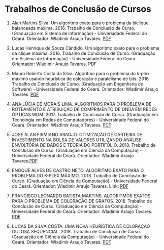 # Trabalhos de Conclusão de Cursos 

1. Alan Martins Silva. Um algoritmo exato para o problema da biclique balanceada máxima. 2016. Trabalho de Conclusão de Curso. (Graduação em Sistema de Informação) - Universidade Federal do Ceará. Orientador: Wladimir Araujo Tavares. [PDF](http://www.repositoriobib.ufc.br/000033/00003305.pdf)

2. Lucas Henrique de Souza Cândido. Um algoritmo exato para o problema da clique máxima. 2016. Trabalho de Conclusão de Curso. (Graduação em Sistema de Informação) - Universidade Federal do Ceará. Orientador: Wladimir Araujo Tavares. [PDF](http://www.repositoriobib.ufc.br/000033/000033a2.pdf)

3. Mauro Roberto Costa da Silva. Algoritmo para o problema do k-plex máximo usando heurística de coloração e paralelismo de bits. 2016. Trabalho de Conclusão de Curso. (Graduação em Engenharia de Software) - Universidade Federal do Ceará. Orientador: Wladimir Araujo Tavares. [PDF](http://www.repositoriobib.ufc.br/000033/0000331d.pdf)

4. ANA LÚCIA DE MORAIS LIMA. ALGORITMOS PARA O PROBLEMA DE ROTEAMENTO E ATRIBUIÇÃO DE COMPRIMENTO DE ONDA EM REDES ÓPTICAS WDM. 2017. Trabalho de Conclusão de Curso. (Graduação em Tecnologia em Redes de Computadores) - Universidade Federal do Ceará. Orientador: Wladimir Araujo Tavares. [PDF](http://www.repositorio.ufc.br/bitstream/riufc/29507/1/2017_tcc_allima.pdf)

5. JOSÉ ALAN FIRMIANO ARAÚJO. OTIMIZAÇÃO DE CARTEIRA DE INVESTIMENTO NA BOLSA DE VALORES UTILIZANDO ANÁLISE ENVOLTÓRIA DE DADOS E TEORIA DO PORTIFÓLIO. 2018. Trabalho de Conclusão de Curso. (Graduação em Ciência da Computação) - Universidade Federal do Ceará. Orientador: Wladimir Araujo Tavares.[PDF](http://www.repositorio.ufc.br/bitstream/riufc/39466/1/2018_tcc_jafaraujo.pdf)

6. ENOQUE ALVES DE CASTRO NETO. ALGORITMO EXATO PARA O PROBLEMA DO K-PLEX MÁXIMO. 2018. Trabalho de Conclusão de Curso. (Graduação em Ciência da Computação) - Universidade Federal do Ceará. Orientador: Wladimir Araujo Tavares. Link: [PDF](http://www.repositorio.ufc.br/bitstream/riufc/39620/1/2018_tcc_eacastroneto.pdf)



7. FRANCISCO LEONARDO BATISTA MARTINS. ALGORITMOS EXATOS PARA O PROBLEMA DE COLORAÇÃO DE GRAFOS. 2018. Trabalho de Conclusão de Curso. (Graduação em Ciência da Computação) - Universidade Federal do Ceará. Orientador: Wladimir Araujo Tavares. [PDF](http://www.repositorio.ufc.br/bitstream/riufc/39614/1/2018_tcc_flbmartins.pdf)

8. LUCAS DA SILVA COSTA. UMA NOVA HEURÍSTICA DE COLORAÇÃO GULOSA SEQUENCIAL. 2018. Trabalho de Conclusão de Curso. (Graduação em Ciência da Computação) - Universidade Federal do Ceará. Orientador: Wladimir Araujo Tavares. [PDF](http://www.repositorio.ufc.br/bitstream/riufc/39615/1/2018_tcc_lscosta.pdf)

